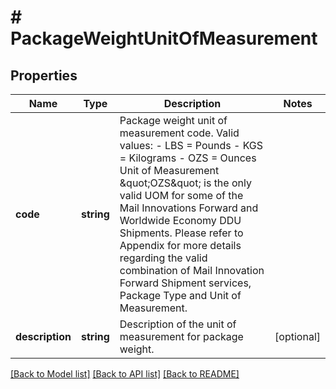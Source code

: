 # # PackageWeightUnitOfMeasurement

## Properties

Name | Type | Description | Notes
------------ | ------------- | ------------- | -------------
**code** | **string** | Package weight unit of measurement code.  Valid values: - LBS &#x3D; Pounds - KGS &#x3D; Kilograms - OZS &#x3D; Ounces  Unit of Measurement \&quot;OZS\&quot; is the only valid UOM for some of the Mail Innovations Forward and Worldwide Economy DDU Shipments.  Please refer to Appendix for more details regarding the valid combination of Mail Innovation Forward Shipment services, Package Type and Unit of Measurement. |
**description** | **string** | Description of the unit of measurement for package weight. | [optional]

[[Back to Model list]](../../README.md#models) [[Back to API list]](../../README.md#endpoints) [[Back to README]](../../README.md)
